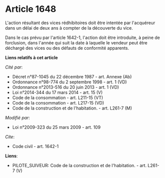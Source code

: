 # Article 1648

L'action résultant des vices rédhibitoires doit être intentée par l'acquéreur dans un délai de deux ans à compter de la
découverte du vice. 

Dans le cas prévu par l'article 1642-1, l'action doit être introduite, à peine de forclusion, dans l'année qui suit la date à
laquelle le vendeur peut être déchargé des vices ou des défauts de conformité apparents.

**Liens relatifs à cet article**

_Cité par_:

  - Décret n°87-1045 du 22 décembre 1987 - art. Annexe (Ab)
  - Ordonnance n°98-774 du 2 septembre 1998 - art. 1 (VD)
  - Ordonnance n°2013-516 du 20 juin 2013 - art. 1 (VD)
  - Loi n°2014-344 du 17 mars 2014 - art. 15 (V)
  - Code de la consommation - art. L211-15 (VT)
  - Code de la consommation - art. L217-15 (VD)
  - Code de la construction et de l'habitation. - art. L261-7 (M)

_Modifié par_:

  - Loi n°2009-323 du 25 mars 2009 - art. 109

_Cite_:

  - Code civil - art. 1642-1

**Liens**:

  - PILOTE_SUIVEUR: Code de la construction et de l'habitation. - art. L261-7 (V)
